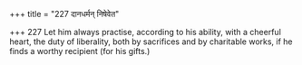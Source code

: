 +++
title = "227 दानधर्मन् निषेवेत"

+++
227	Let him always practise, according to his ability, with a cheerful heart, the duty of liberality, both by sacrifices and by charitable works, if he finds a worthy recipient (for his gifts.)
